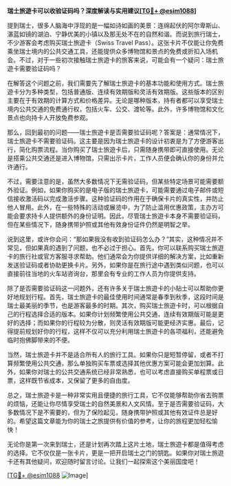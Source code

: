 **瑞士旅遊卡可以收验证码吗？深度解读与实用建议[[TG💪+ @esim1088](https://t.me/s/esim1088)]**

提到瑞士，很多人脑海中浮现的是一幅如诗如画的美景：连绵起伏的阿尔卑斯山、湛蓝如镜的湖泊、宁静优美的小镇以及那无处不在的自然和谐。而说到旅行瑞士，不少游客会考虑购买瑞士旅遊卡（Swiss Travel Pass）。这张卡片不仅能让你免费乘坐瑞士境内的公共交通工具，还能提供众多博物馆和景点的免费或折扣入场机会。不过，对于一些初次接触瑞士旅遊卡的旅客来说，可能会有一个疑问：瑞士旅遊卡需要验证码吗？

在解答这个问题之前，我们需要先了解瑞士旅遊卡的基本功能和使用方式。瑞士旅遊卡分为多种类型，包括普通版、连续有效期版和灵活有效期版。这些版本的区别主要在于有效期的计算方式和价格差异。无论是哪种版本，持有者都可以享受瑞士境内公共交通的免费通行权，包括火车、公交、渡轮等。此外，许多博物馆和文化景点也向持卡人开放免费参观。

那么，回到最初的问题——瑞士旅遊卡是否需要验证码呢？答案是：通常情况下，瑞士旅遊卡不需要验证码。这主要是因为瑞士旅遊卡的设计初衷是为了方便游客出行，简化购票流程。当你购买了瑞士旅遊卡后，只需随身携带即可直接使用。无论是搭乘公共交通还是进入博物馆，只需出示卡片，工作人员便会确认你的身份并允许通行。

不过，需要注意的是，虽然大多数情况下无需验证码，但某些特定场景可能需要额外验证。例如，如果你购买的是电子版的瑞士旅遊卡，可能需要通过电子邮件或短信接收激活码以完成激活步骤。这种验证码的作用在于确保卡片的真实性，并防止他人冒用。此外，在一些特殊的活动或展览中，为了防止滥用优惠政策，主办方可能会要求持卡人提供额外的身份证明。因此，尽管瑞士旅遊卡本身不需要验证码，但在某些情况下，随身携带护照或其他有效身份证件仍然是明智之举。

说到这里，或许你会问：“那如果我没有收到验证码怎么办？”其实，这种情况并不常见，但如果真的遇到了问题，也不必过于担心。首先，你可以联系购买瑞士旅遊卡的旅行社或官方客服寻求帮助。他们通常会为你提供详细的解决方案，比如重新发送验证码或者协助更换卡片。另外，如果你是在旅行途中遇到类似问题，也可以直接前往当地的火车站咨询台，那里会有专业的工作人员为你提供支持。

除了是否需要验证码这一问题外，还有许多关于瑞士旅遊卡的小贴士可以帮助你更好地规划行程。首先，瑞士旅遊卡的最佳使用时间通常是春季到秋季，这段时间是瑞士最美丽的季节，也是游客最多的时期。其次，购买瑞士旅遊卡时，可以根据自己的行程选择合适的版本。如果你计划频繁使用公共交通，连续有效期版可能是更好的选择；而如果你的行程较为分散，则灵活有效期版可能更经济实惠。最后，记得提前规划好你的行程，这样不仅可以充分利用瑞士旅遊卡的各项福利，还能避免临时抱佛脚带来的不便。

当然，瑞士旅遊卡并不是适合所有人的旅行工具。如果你只是短暂停留，或者不打算频繁使用公共交通，那么单独购买车票或选择其他优惠方案可能会更加划算。此外，如果你对瑞士的公共交通系统已经非常熟悉，也可以考虑直接购买单程票或日票，这样既节省成本，又保留了更多的自由度。

总之，瑞士旅遊卡是一种非常实用且便捷的旅行工具，它不仅能够帮助你省去购票的烦恼，还能让你尽情享受瑞士的自然美景和人文风情。至于是否需要验证码，大多数情况下是不需要的，但为了保险起见，随身携带护照或其他有效证件总是好的。希望这篇文章能为你的瑞士之旅提供有价值的参考，让你的旅程更加轻松愉快！

无论你是第一次来到瑞士，还是计划再次踏上这片土地，瑞士旅遊卡都是值得考虑的选择。它不仅仅是一张卡片，更是一把开启瑞士之门的钥匙。如果你对瑞士旅遊卡还有其他疑问，欢迎随时留言讨论。让我们一起探索这个美丽国度吧！

[[TG💪+ @esim1088](https://t.me/s/esim1088) ![Image](https://i.postimg.cc/4NQfJmqS/Snipaste-2025-05-13-00-14-12.png)]